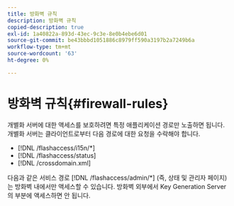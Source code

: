 ```yaml
---
title: 방화벽 규칙
description: 방화벽 규칙
copied-description: true
exl-id: 1a40822a-893d-43ec-9c3e-8e0b4ebe6d01
source-git-commit: be43bbbd1051886c8979ff590a3197b2a7249b6a
workflow-type: tm+mt
source-wordcount: '63'
ht-degree: 0%

---
```


# 방화벽 규칙{#firewall-rules}

개별화 서버에 대한 액세스를 보호하려면 특정 애플리케이션 경로만 노출하면 됩니다. 개별화 서버는 클라이언트로부터 다음 경로에 대한 요청을 수락해야 합니다.

* [!DNL /flashaccess/i15n/*]
* [!DNL /flashaccess/status]
* [!DNL /crossdomain.xml]

다음과 같은 서비스 경로 [!DNL /flashaccess/admin/*] (즉, 상태 및 관리자 페이지)는 방화벽 내에서만 액세스할 수 있습니다. 방화벽 외부에서 Key Generation Server의 부분에 액세스하면 안 됩니다.
